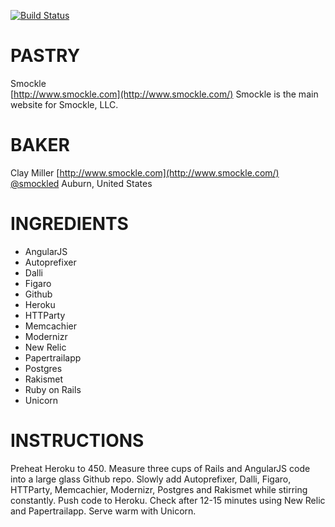 [![Build Status](https://travis-ci.org/smockle/smockle.svg?branch=master)](https://travis-ci.org/smockle/smockle)

PASTRY
======
Smockle<br>
[http://www.smockle.com](http://www.smockle.com/)
Smockle is the main website for Smockle, LLC.

BAKER
=====
Clay Miller
[http://www.smockle.com](http://www.smockle.com/)
[@smockled](https://twitter.com/smockled)
Auburn, United States

INGREDIENTS
===========
* AngularJS
* Autoprefixer
* Dalli
* Figaro
* Github
* Heroku
* HTTParty
* Memcachier
* Modernizr
* New Relic
* Papertrailapp
* Postgres
* Rakismet
* Ruby on Rails
* Unicorn

INSTRUCTIONS
============
Preheat Heroku to 450. Measure three cups of Rails and AngularJS code into a large glass Github repo. Slowly add Autoprefixer, Dalli, Figaro, HTTParty, Memcachier, Modernizr, Postgres and Rakismet while stirring constantly. Push code to Heroku. Check after 12-15 minutes using New Relic and Papertrailapp. Serve warm with Unicorn.